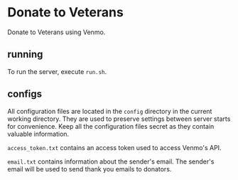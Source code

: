 # Donate to Veterans
Donate to Veterans using Venmo.

## running
To run the server, execute ```run.sh```.

## configs
All configuration files are located in the ```config``` directory in the current working directory. They are used to preserve settings between server starts for convenience. Keep all the configuration files secret as they contain valuable information.

```access_token.txt``` contains an access token used to access Venmo's API. 

```email.txt``` contains information about the sender's email. The sender's email will be used to send thank you emails to donators.

